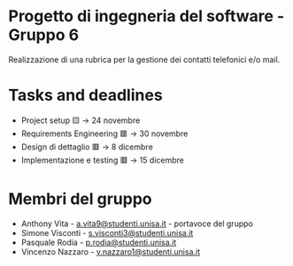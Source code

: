 # Progetto di ingegneria del software - Gruppo 6
Realizzazione di una rubrica per la gestione dei contatti telefonici e/o mail.

# Tasks and deadlines
- Project setup 🟨 -> 24 novembre
- Requirements Engineering 🟥 -> 30 novembre
- Design di dettaglio 🟥 -> 8 dicembre
- Implementazione e testing 🟥 -> 15 dicembre

# Membri del gruppo
- Anthony Vita - a.vita9@studenti.unisa.it - portavoce del gruppo
- Simone Visconti - s.visconti3@studenti.unisa.it
- Pasquale Rodia - p.rodia@studenti.unisa.it
- Vincenzo Nazzaro - v.nazzaro1@studenti.unisa.it
